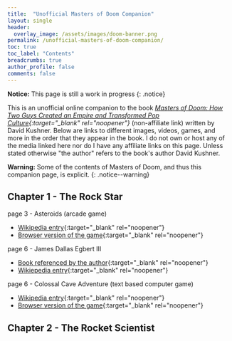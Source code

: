 ```yaml
---
title:  "Unofficial Masters of Doom Companion"
layout: single
header:
  overlay_image: /assets/images/doom-banner.png
permalink: /unofficial-masters-of-doom-companion/
toc: true
toc_label: "Contents"
breadcrumbs: true
author_profile: false
comments: false
---
```


**Notice:** This page is still a work in progress
{: .notice}

This is an unofficial online companion to the book *[Masters of Doom: How Two Guys Created an Empire and Transformed Pop Culture](https://www.amazon.com/Masters-Doom-Created-Transformed-Culture/dp/0812972155){:target="_blank" rel="noopener"}* (non-affiliate link) written by David Kushner. Below are links to different images, videos, games, and more in the order that they appear in the book. I do not own or host any of the media linked here nor do I have any affiliate links on this page. Unless stated otherwise "the author" refers to the book's author David Kushner.

**Warning:** Some of the contents of Masters of Doom, and thus this companion page, is explicit.
{: .notice--warning}

## Chapter 1 - The Rock Star
page 3 - Asteroids (arcade game)
  - [Wikipedia entry](https://en.wikipedia.org/wiki/Asteroids_(video_game)){:target="_blank" rel="noopener"}
  - [Browser version of the game](https://freeasteroids.org/){:target="_blank" rel="noopener"}

page 6 - James Dallas Egbert III
  - [Book referenced by the author](https://www.amazon.com/Dungeon-Master-Disappearance-Dallas-Egbert/dp/0395355362){:target="_blank" rel="noopener"}
  - [Wikiepedia entry](https://en.wikipedia.org/wiki/James_Dallas_Egbert_III){:target="_blank" rel="noopener"}

page 6 - Colossal Cave Adventure (text based computer game)
  - [Wikipedia entry](https://en.wikipedia.org/wiki/Colossal_Cave_Adventure){:target="_blank" rel="noopener"}
  - [Browser version of the game](http://rickadams.org/adventure/advent/){:target="_blank" rel="noopener"}

## Chapter 2 - The Rocket Scientist
